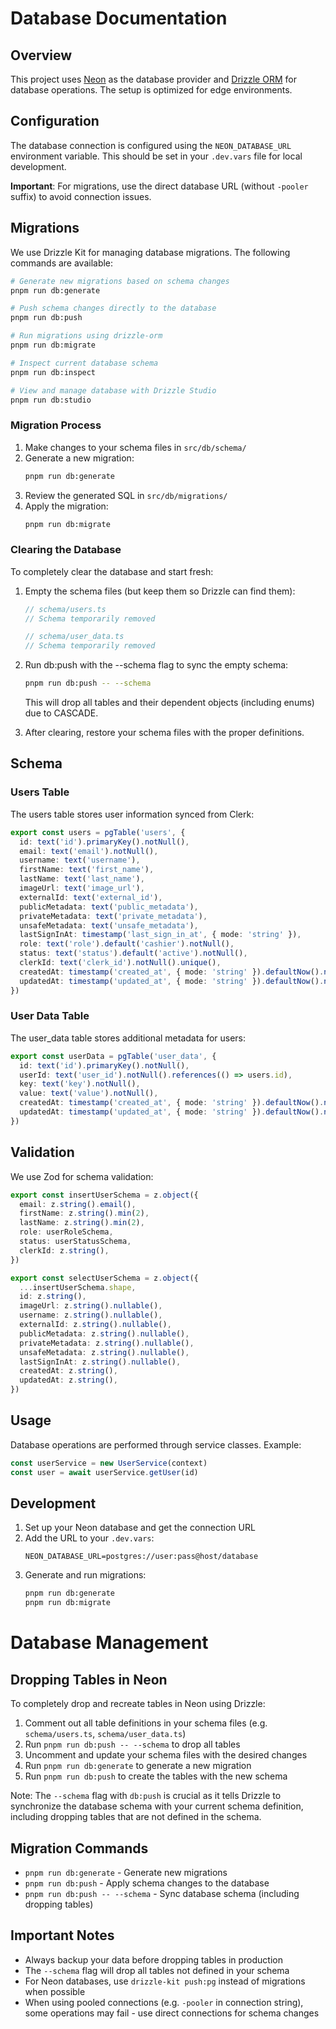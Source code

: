 # Database Documentation

## Overview

This project uses [Neon](https://neon.tech) as the database provider and [Drizzle ORM](https://orm.drizzle.team) for database operations. The setup is optimized for edge environments.

## Configuration

The database connection is configured using the `NEON_DATABASE_URL` environment variable. This should be set in your `.dev.vars` file for local development.

**Important**: For migrations, use the direct database URL (without `-pooler` suffix) to avoid connection issues.

## Migrations

We use Drizzle Kit for managing database migrations. The following commands are available:

```bash
# Generate new migrations based on schema changes
pnpm run db:generate

# Push schema changes directly to the database
pnpm run db:push

# Run migrations using drizzle-orm
pnpm run db:migrate

# Inspect current database schema
pnpm run db:inspect

# View and manage database with Drizzle Studio
pnpm run db:studio
```

### Migration Process

1. Make changes to your schema files in `src/db/schema/`
2. Generate a new migration:
   ```bash
   pnpm run db:generate
   ```
3. Review the generated SQL in `src/db/migrations/`
4. Apply the migration:
   ```bash
   pnpm run db:migrate
   ```

### Clearing the Database

To completely clear the database and start fresh:

1. Empty the schema files (but keep them so Drizzle can find them):
   ```typescript
   // schema/users.ts
   // Schema temporarily removed

   // schema/user_data.ts
   // Schema temporarily removed
   ```

2. Run db:push with the --schema flag to sync the empty schema:
   ```bash
   pnpm run db:push -- --schema
   ```
   This will drop all tables and their dependent objects (including enums) due to CASCADE.

3. After clearing, restore your schema files with the proper definitions.

## Schema

### Users Table

The users table stores user information synced from Clerk:

```typescript
export const users = pgTable('users', {
  id: text('id').primaryKey().notNull(),
  email: text('email').notNull(),
  username: text('username'),
  firstName: text('first_name'),
  lastName: text('last_name'),
  imageUrl: text('image_url'),
  externalId: text('external_id'),
  publicMetadata: text('public_metadata'),
  privateMetadata: text('private_metadata'),
  unsafeMetadata: text('unsafe_metadata'),
  lastSignInAt: timestamp('last_sign_in_at', { mode: 'string' }),
  role: text('role').default('cashier').notNull(),
  status: text('status').default('active').notNull(),
  clerkId: text('clerk_id').notNull().unique(),
  createdAt: timestamp('created_at', { mode: 'string' }).defaultNow().notNull(),
  updatedAt: timestamp('updated_at', { mode: 'string' }).defaultNow().notNull(),
})
```

### User Data Table

The user_data table stores additional metadata for users:

```typescript
export const userData = pgTable('user_data', {
  id: text('id').primaryKey().notNull(),
  userId: text('user_id').notNull().references(() => users.id),
  key: text('key').notNull(),
  value: text('value').notNull(),
  createdAt: timestamp('created_at', { mode: 'string' }).defaultNow().notNull(),
  updatedAt: timestamp('updated_at', { mode: 'string' }).defaultNow().notNull(),
})
```

## Validation

We use Zod for schema validation:

```typescript
export const insertUserSchema = z.object({
  email: z.string().email(),
  firstName: z.string().min(2),
  lastName: z.string().min(2),
  role: userRoleSchema,
  status: userStatusSchema,
  clerkId: z.string(),
})

export const selectUserSchema = z.object({
  ...insertUserSchema.shape,
  id: z.string(),
  imageUrl: z.string().nullable(),
  username: z.string().nullable(),
  externalId: z.string().nullable(),
  publicMetadata: z.string().nullable(),
  privateMetadata: z.string().nullable(),
  unsafeMetadata: z.string().nullable(),
  lastSignInAt: z.string().nullable(),
  createdAt: z.string(),
  updatedAt: z.string(),
})
```

## Usage

Database operations are performed through service classes. Example:

```typescript
const userService = new UserService(context)
const user = await userService.getUser(id)
```

## Development

1. Set up your Neon database and get the connection URL
2. Add the URL to your `.dev.vars`:
   ```
   NEON_DATABASE_URL=postgres://user:pass@host/database
   ```
3. Generate and run migrations:
   ```bash
   pnpm run db:generate
   pnpm run db:migrate
   ```

# Database Management

## Dropping Tables in Neon

To completely drop and recreate tables in Neon using Drizzle:

1. Comment out all table definitions in your schema files (e.g. `schema/users.ts`, `schema/user_data.ts`)
2. Run `pnpm run db:push -- --schema` to drop all tables
3. Uncomment and update your schema files with the desired changes
4. Run `pnpm run db:generate` to generate a new migration
5. Run `pnpm run db:push` to create the tables with the new schema

Note: The `--schema` flag with `db:push` is crucial as it tells Drizzle to synchronize the database schema with your current schema definition, including dropping tables that are not defined in the schema.

## Migration Commands

- `pnpm run db:generate` - Generate new migrations
- `pnpm run db:push` - Apply schema changes to the database
- `pnpm run db:push -- --schema` - Sync database schema (including dropping tables)

## Important Notes

- Always backup your data before dropping tables in production
- The `--schema` flag will drop all tables not defined in your schema
- For Neon databases, use `drizzle-kit push:pg` instead of migrations when possible
- When using pooled connections (e.g. `-pooler` in connection string), some operations may fail - use direct connections for schema changes 